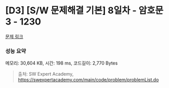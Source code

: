 # [D3] [S/W 문제해결 기본] 8일차 - 암호문3 - 1230 

[문제 링크](https://swexpertacademy.com/main/code/problem/problemDetail.do?contestProbId=AV14zIwqAHwCFAYD) 

### 성능 요약

메모리: 30,604 KB, 시간: 198 ms, 코드길이: 2,770 Bytes



> 출처: SW Expert Academy, https://swexpertacademy.com/main/code/problem/problemList.do
